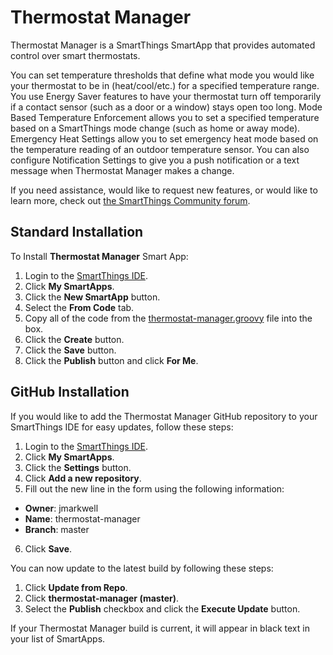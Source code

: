# Thermostat Manager
Thermostat Manager is a SmartThings SmartApp that provides automated control over smart thermostats.

You can set temperature thresholds that define what mode you would like your thermostat to be in (heat/cool/etc.) for a specified temperature range. You use Energy Saver features to have your thermostat turn off temporarily if a contact sensor (such as a door or a window) stays open too long. Mode Based Temperature Enforcement allows you to set a specified temperature based on a SmartThings mode change (such as home or away mode). Emergency Heat Settings allow you to set emergency heat mode based on the temperature reading of an outdoor temperature sensor. You can also configure Notification Settings to give you a push notification or a text message when Thermostat Manager makes a change.

If you need assistance, would like to request new features, or would like to learn more, check out [the SmartThings Community forum](https://community.smartthings.com/t/release-thermostat-manager-an-alternative-to-thermostat-mode-director/).

## Standard Installation

To Install **Thermostat Manager** Smart App:

1. Login to the [SmartThings IDE](https://account.smartthings.com/).
2. Click **My SmartApps**.
3. Click the **New SmartApp** button.
4. Select the **From Code** tab.
5. Copy all of the code from the [thermostat-manager.groovy](https://raw.githubusercontent.com/jmarkwell/thermostat-manager/master/smartapps/jmarkwell/thermostat-manager.src/thermostat-manager.groovy) file into the box.
6. Click the **Create** button.
7. Click the **Save** button.
8. Click the **Publish** button and click **For Me**.

## GitHub Installation

If you would like to add the Thermostat Manager GitHub repository to your SmartThings IDE for easy updates, follow these steps:

1. Login to the [SmartThings IDE](https://account.smartthings.com/).
2. Click **My SmartApps**.
3. Click the **Settings** button.
4. Click **Add a new repository**.
5. Fill out the new line in the form using the following information:

* **Owner**: jmarkwell
* **Name**: thermostat-manager
* **Branch**: master

6. Click **Save**.

You can now update to the latest build by following these steps:

1. Click **Update from Repo**.
2. Click **thermostat-manager (master)**.
3. Select the **Publish** checkbox and click the **Execute Update** button.

If your Thermostat Manager build is current, it will appear in black text in your list of SmartApps.
